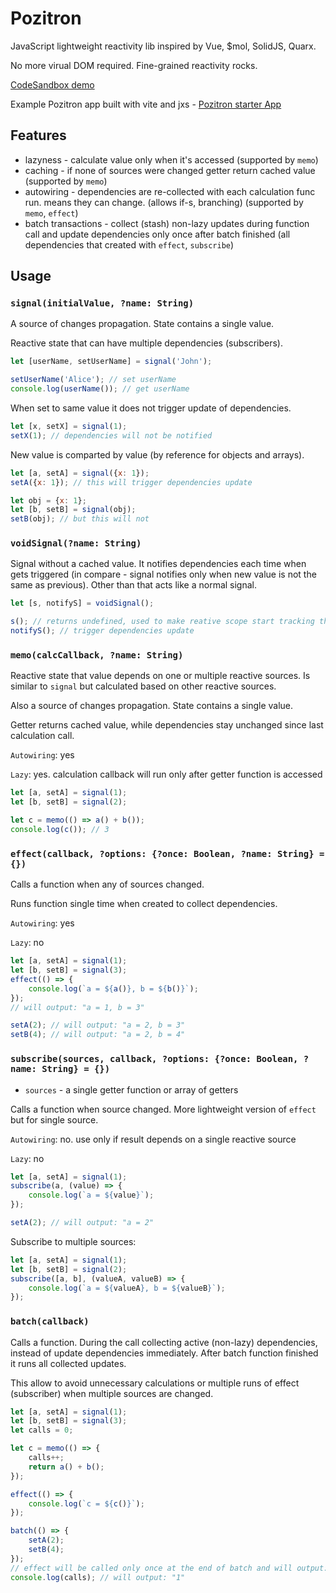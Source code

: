 # Pozitron
JavaScript lightweight reactivity lib inspired by Vue, $mol, SolidJS, Quarx.

No more virual DOM required. Fine-grained reactivity rocks.

[CodeSandbox demo](https://codesandbox.io/p/sandbox/pozitron-jsx-app-demo-7hfx7g)

Example Pozitron app built with vite and jxs - [Pozitron starter App](https://github.com/NesCafe62/vite-pozitron-starter)

## Features
* lazyness - calculate value only when it's accessed (supported by `memo`)
* caching - if none of sources were changed getter return cached value (supported by `memo`)
* autowiring - dependencies are re-collected with each calculation func run. means they can change. (allows if-s, branching) (supported by `memo`, `effect`)
* batch transactions - collect (stash) non-lazy updates during function call and update dependencies only once after batch finished (all dependencies that created with `effect`, `subscribe`)

## Usage

### `signal(initialValue, ?name: String)`
A source of changes propagation. State contains a single value.

Reactive state that can have multiple dependencies (subscribers).

```js
let [userName, setUserName] = signal('John');

setUserName('Alice'); // set userName
console.log(userName()); // get userName
```

When set to same value it does not trigger update of dependencies.
```js
let [x, setX] = signal(1);
setX(1); // dependencies will not be notified
```

New value is comparted by value (by reference for objects and arrays).
```js
let [a, setA] = signal({x: 1});
setA({x: 1}); // this will trigger dependencies update

let obj = {x: 1};
let [b, setB] = signal(obj);
setB(obj); // but this will not
```


### `voidSignal(?name: String)`
Signal without a cached value. It notifies dependencies each time when gets triggered (in compare - signal notifies only when new value is not the same as previous). Other than that acts like a normal signal.

```js
let [s, notifyS] = voidSignal();

s(); // returns undefined, used to make reative scope start tracking this signal
notifyS(); // trigger dependencies update
```



### `memo(calcCallback, ?name: String)`
Reactive state that value depends on one or multiple reactive sources. Is similar to `signal` but calculated based on other reactive sources.

Also a source of changes propagation. State contains a single value.

Getter returns cached value, while dependencies stay unchanged since last calculation call.

`Autowiring`: yes

`Lazy`: yes. calculation callback will run only after getter function is accessed

```js
let [a, setA] = signal(1);
let [b, setB] = signal(2);

let c = memo(() => a() + b());
console.log(c()); // 3
```



### `effect(callback, ?options: {?once: Boolean, ?name: String} = {})`
Calls a function when any of sources changed.

Runs function single time when created to collect dependencies.

`Autowiring`: yes

`Lazy`: no
```js
let [a, setA] = signal(1);
let [b, setB] = signal(3);
effect(() => {
    console.log(`a = ${a()}, b = ${b()}`);
});
// will output: "a = 1, b = 3"

setA(2); // will output: "a = 2, b = 3"
setB(4); // will output: "a = 2, b = 4"
```



### `subscribe(sources, callback, ?options: {?once: Boolean, ?name: String} = {})`

* `sources` - a single getter function or array of getters

Calls a function when source changed. More lightweight version of `effect` but for single source.

`Autowiring`: no. use only if result depends on a single reactive source

`Lazy`: no
```js
let [a, setA] = signal(1);
subscribe(a, (value) => {
    console.log(`a = ${value}`);
});

setA(2); // will output: "a = 2"
```

Subscribe to multiple sources:
```js
let [a, setA] = signal(1);
let [b, setB] = signal(2);
subscribe([a, b], (valueA, valueB) => {
    console.log(`a = ${valueA}, b = ${valueB}`);
});
```



### `batch(callback)`
Calls a function. During the call collecting active (non-lazy) dependencies, instead of update dependencies immediately. After batch function finished it runs all collected updates.

This allow to avoid unnecessary calculations or multiple runs of effect (subscriber) when multiple sources are changed.
```js
let [a, setA] = signal(1);
let [b, setB] = signal(3);
let calls = 0;

let c = memo(() => {
    calls++;
    return a() + b();
});

effect(() => {
    console.log(`c = ${c()}`);
});

batch(() => {
    setA(2);
    setB(4);
});
// effect will be called only once at the end of batch and will output: "c = 6"
console.log(calls); // will output: "1"
```
